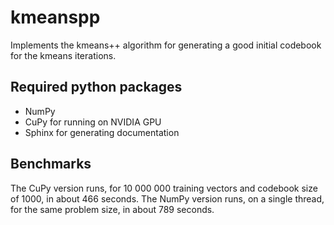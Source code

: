 # kmeanspp

Implements the kmeans++ algorithm for generating a good initial codebook for the kmeans iterations.

## Required python packages
- NumPy
- CuPy for running on NVIDIA GPU
- Sphinx for generating documentation

## Benchmarks
The CuPy version runs, for 10 000 000 training vectors and codebook size of 1000, in about 466 seconds.
The NumPy version runs, on a single thread, for the same problem size, in about 789 seconds.
